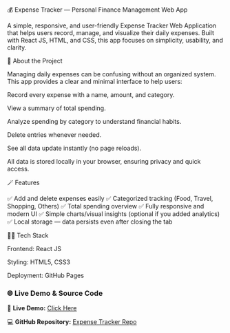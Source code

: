 💰 Expense Tracker — Personal Finance Management Web App

A simple, responsive, and user-friendly Expense Tracker Web Application that helps users record, manage, and visualize their daily expenses.
Built with React JS, HTML, and CSS, this app focuses on simplicity, usability, and clarity.

🧭 About the Project

Managing daily expenses can be confusing without an organized system.
This app provides a clear and minimal interface to help users:

Record every expense with a name, amount, and category.

View a summary of total spending.

Analyze spending by category to understand financial habits.

Delete entries whenever needed.

See all data update instantly (no page reloads).

All data is stored locally in your browser, ensuring privacy and quick access.

🪄 Features

✅ Add and delete expenses easily
✅ Categorized tracking (Food, Travel, Shopping, Others)
✅ Total spending overview
✅ Fully responsive and modern UI
✅ Simple charts/visual insights (optional if you added analytics)
✅ Local storage — data persists even after closing the tab

🧑‍💻 Tech Stack

Frontend: React JS

Styling: HTML5, CSS3

Deployment: GitHub Pages

### 🌐 Live Demo & Source Code

🔗 **Live Demo:** [Click Here](https://meghanaa47.github.io/ExpenseTracker/)

💻 **GitHub Repository:** [Expense Tracker Repo](https://github.com/Meghanaa47/ExpenseTracker)
